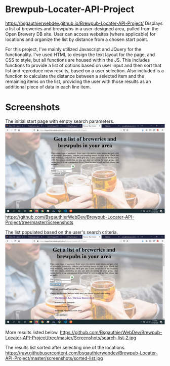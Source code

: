 # Brewpub-Locater-API-Project
https://bsgauthierwebdev.github.io/Brewpub-Locater-API-Project/
Displays a list of breweries and brewpubs in a user-designed area, pulled from the Open Brewery DB site. User can access websites (where applicable) for locations and organize the list by distance from a chosen start point.


For this project, I've mainly utilized Javascript and JQuery for the functionality. I've used HTML to design the text layout for the page, and CSS to style, but all functions are housed within the JS. This includes functions to provide a list of options based on user input and then sort that list and reproduce new results, based on a user selection. Also included is a function to calculate the distance between a selected item and the remaining items on the list, providing the user with those results as an additional piece of data in each line item.

# Screenshots

The initial start page with empty search parameters.
![Opening Screen](https://raw.githubusercontent.com/bsgauthierwebdev/Brewpub-Locater-API-Project/master/screenshots/screenshot-opening.jpg)
https://github.com/BsgauthierWebDev/Brewpub-Locater-API-Project/tree/master/Screenshots

The list populated based on the user's search criteria.
<img src="https://raw.githubusercontent.com/bsgauthierwebdev/Brewpub-Locater-API-Project/master/screenshots/search-list-1.jpg">

More results listed below.
https://github.com/BsgauthierWebDev/Brewpub-Locater-API-Project/tree/master/Screenshots/search-list-2.jpg

The results list sorted after selecting one of the locations.
https://raw.githubusercontent.com/bsgauthierwebdev/Brewpub-Locater-API-Project/master/screenshots/sorted-list.jpg



